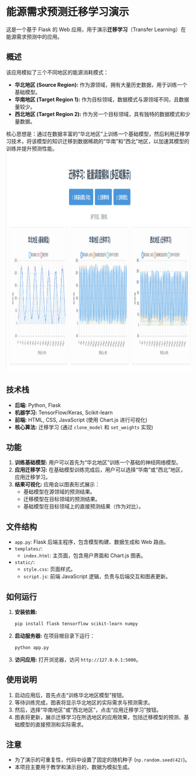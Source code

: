 # 能源需求预测迁移学习演示

这是一个基于 Flask 的 Web 应用，用于演示**迁移学习**（Transfer Learning）在能源需求预测中的应用。

## 概述

该应用模拟了三个不同地区的能源消耗模式：
*   **华北地区 (Source Region):** 作为源领域，拥有大量历史数据，用于训练一个基础模型。
*   **华南地区 (Target Region 1):** 作为目标领域，数据模式与源领域不同，且数据量较少。
*   **西北地区 (Target Region 2):** 作为另一个目标领域，具有独特的数据模式和少量数据。

核心思想是：通过在数据丰富的“华北地区”上训练一个基础模型，然后利用迁移学习技术，将该模型的知识迁移到数据稀疏的“华南”和“西北”地区，以加速其模型的训练并提升预测性能。
<img src="./images/1.png" width="800" height="600" alt="示例图片">
## 技术栈

*   **后端:** Python, Flask
*   **机器学习:** TensorFlow/Keras, Scikit-learn
*   **前端:** HTML, CSS, JavaScript (使用 Chart.js 进行可视化)
*   **核心算法:** 迁移学习 (通过 `clone_model` 和 `set_weights` 实现)

## 功能

1.  **训练基础模型:** 用户可以首先为“华北地区”训练一个基础的神经网络模型。
2.  **应用迁移学习:** 在基础模型训练完成后，用户可以选择“华南”或“西北”地区，应用迁移学习。
3.  **结果可视化:** 应用会以图表形式展示：
    *   基础模型在源领域的预测结果。
    *   迁移模型在目标领域的预测结果。
    *   基础模型在目标领域上的直接预测结果（作为对比）。

## 文件结构

*   `app.py`: Flask 后端主程序，包含模型构建、数据生成和 Web 路由。
*   `templates/`:
    *   `index.html`: 主页面，包含用户界面和 Chart.js 图表。
*   `static/`:
    *   `style.css`: 页面样式。
    *   `script.js`: 前端 JavaScript 逻辑，负责与后端交互和图表更新。

## 如何运行

1.  **安装依赖:**
    ```bash
    pip install flask tensorflow scikit-learn numpy
    ```

2.  **启动服务器:**
    在项目根目录下运行：
    ```bash
    python app.py
    ```

3.  **访问应用:**
    打开浏览器，访问 `http://127.0.0.1:5000`。

## 使用说明

1.  启动应用后，首先点击“训练华北地区模型”按钮。
2.  等待训练完成，图表将显示华北地区的实际需求与预测需求。
3.  然后，选择“华南地区”或“西北地区”，点击“应用迁移学习”按钮。
4.  图表将更新，展示迁移学习在所选地区的应用效果，包括迁移模型的预测、基础模型的直接预测和实际需求。

## 注意

*   为了演示的可重复性，代码中设置了固定的随机种子 (`np.random.seed(42)`)。
*   本项目主要用于教学和演示目的，数据为模拟生成。
